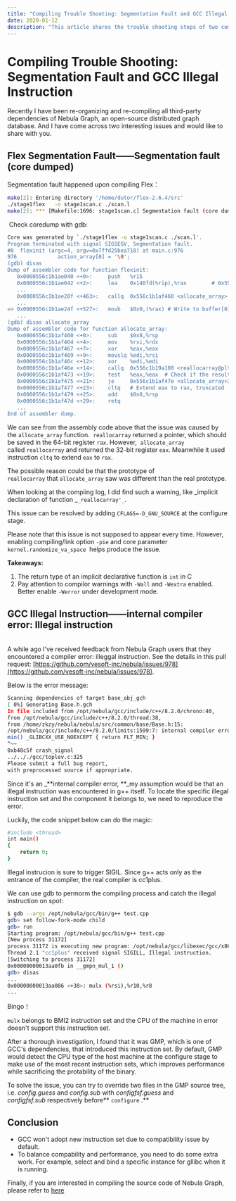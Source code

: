 ```yaml
---
title: "Compiling Trouble Shooting: Segmentation Fault and GCC Illegal Instruction"
date: 2020-01-12
description: "This article shares the trouble shooting steps of two compiling errors: Segmentation fault and illegal instruction."
---
```


# Compiling Trouble Shooting: Segmentation Fault and GCC Illegal Instruction

Recently I have been re-organizing and re-compiling all third-party dependencies of Nebula Graph, an open-source distributed graph database. And I have come across two interesting issues and would like to share with you.

## Flex Segmentation Fault——Segmentation fault (core dumped)
Segmentation fault happened upon compiling Flex：

```bash
make[2]: Entering directory '/home/dutor/flex-2.6.4/src'
./stage1flex   -o stage1scan.c ./scan.l
make[2]: *** [Makefile:1696: stage1scan.c] Segmentation fault (core dumped)
```

 Check coredump with gdb:

```bash
Core was generated by `./stage1flex -o stage1scan.c ./scan.l'.
Program terminated with signal SIGSEGV, Segmentation fault.
#0  flexinit (argc=4, argv=0x7ffd25bea718) at main.c:976
976             action_array[0] = '\0';
(gdb) disas
Dump of assembler code for function flexinit:
   0x0000556c1b1ae040 <+0>:     push   %r15
   0x0000556c1b1ae042 <+2>:     lea    0x140fd(%rip),%rax        # 0x556c1b1c2146
   ...
   0x0000556c1b1ae20f <+463>:   callq  0x556c1b1af460 <allocate_array> # Allocate buffer
   ...
=> 0x0000556c1b1ae24f <+527>:   movb   $0x0,(%rax) # Write to buffer[0], failed due to illegal address
   ...
(gdb) disas allocate_array
Dump of assembler code for function allocate_array:
   0x0000556c1b1af460 <+0>:     sub    $0x8,%rsp
   0x0000556c1b1af464 <+4>:     mov    %rsi,%rdx
   0x0000556c1b1af467 <+7>:     xor    %eax,%eax
   0x0000556c1b1af469 <+9>:     movslq %edi,%rsi
   0x0000556c1b1af46c <+12>:    xor    %edi,%edi
   0x0000556c1b1af46e <+14>:    callq  0x556c1b19a100 <reallocarray@plt> # Allocate buffer
   0x0000556c1b1af473 <+19>:    test   %eax,%eax  # Check if the result pointer is NULL
   0x0000556c1b1af475 <+21>:    je     0x556c1b1af47e <allocate_array+30># Jump to error handler if NULL 
   0x0000556c1b1af477 <+23>:    cltq   # Extend eax to rax, truncated
   0x0000556c1b1af479 <+25>:    add    $0x8,%rsp
   0x0000556c1b1af47d <+29>:    retq
   ...
End of assembler dump.
```

We can see from the assembly code above that the issue was caused by the `allocate_array` function.  `reallocarray` returned a pointer, which should be saved in the 64-bit register `rax`. However,  `allocate_array` called `reallocarray` and returned the 32-bit register `eax`. Meanwhile it used instruction `cltq`  to extend `eax` to `rax`.

The  possible reason could be that the prototype of `reallocarray` that `allocate_array` saw was different than the real prototype.

When looking at the compiing log, I did find such a warning, like _implicit declaration of function _`_reallocarray'_`.

This issue can be resolved by adding `CFLAGS=-D_GNU_SOURCE` at the configure stage.

Please note that this issue is not supposed to appear every time. However, enabling compiling/link option `-pie` and core parameter `kernel.randomize_va_space`  helps produce the issue.

**Takeaways:**

1. The return  type of an implicit declarative function is `int` in C
1. Pay attention to compilor warnings with `-Wall` and `-Wextra` enabled. Better enable `-Werror` under development mode.

## GCC Illegal Instruction——internal compiler error: Illegal instruction
<br />A while ago I've received feedback from Nebula Graph users that they encountered a compiler error: illeggal instruction. See the details in this pull request: [https://github.com/vesoft-inc/nebula/issues/978](https://github.com/vesoft-inc/nebula/issues/978).

Below is the error message:

```bash
Scanning dependencies of target base_obj_gch
[ 0%] Generating Base.h.gch
In file included from /opt/nebula/gcc/include/c++/8.2.0/chrono:40,
from /opt/nebula/gcc/include/c++/8.2.0/thread:38,
from /home/zkzy/nebula/nebula/src/common/base/Base.h:15:
/opt/nebula/gcc/include/c++/8.2.0/limits:1599:7: internal compiler error: Illegal instruction
min() _GLIBCXX_USE_NOEXCEPT { return FLT_MIN; }
^~~
0xb48c5f crash_signal
../.././gcc/toplev.c:325
Please submit a full bug report,
with preprocessed source if appropriate.
```

Since it's an _**internal compiler error, **_my assumption would be that an illegal instruction was encountered in g++ itself. To locate the specific illegal instruction set and the component it belongs to, we need to reproduce the error. 

Luckily, the code snippet below can do the magic:

```bash
#include <thread>
int main() 
{
    return 0;
}
```

Illegal instrucion is sure to trigger  SIGIL. Since g++ acts only as the entrance of the compiler, the real compiler is  cc1plus. 

We can use gdb to permorm the compiling process and catch the illegal instruction on spot:

```bash
$ gdb --args /opt/nebula/gcc/bin/g++ test.cpp
gdb> set follow-fork-mode child
gdb> run
Starting program: /opt/nebula/gcc/bin/g++ test.cpp
[New process 31172]
process 31172 is executing new program: /opt/nebula/gcc/libexec/gcc/x86_64-pc-linux-gnu/8.2.0/cc1plus
Thread 2.1 "cc1plus" received signal SIGILL, Illegal instruction.
[Switching to process 31172]
0x00000000013aa0fb in __gmpn_mul_1 ()
gdb> disas
...
0x00000000013aa086 <+38>: mulx (%rsi),%r10,%r8
...
```

Bingo！

`mulx` belongs to  BMI2 instruction set and the CPU of the machine in error doesn't support this instruction set.

After a thorough investigation, I found that it was GMP, which is one of GCC's dependencies, that introduced this instruction set. By default, GMP would detect the CPU type of the host machine at the configure stage to make use of the most recent instruction sets, which improves performance while sacrificing the protability of the binary. 

To solve the issue, you can try to override two files in the GMP source tree, i.e. _config.guess_ and _config.sub_ with _configfsf.guess_ and _configfsf.sub_ respectively before** `configure` .**

## Conclusion

- GCC won't adopt new instruction set due to compatibility issue by default.
- To balance compability and performance, you need to do some extra work. For example, select and bind a specific instance for gllibc when it is running.

Finally, if you are interested in compiling the source code of Nebula Graph, please refer to [here]([https://github.com/vesoft-inc/nebula/blob/master/docs/manual-EN/3.build-develop-and-administration/1.build/1.build-source-code.md](https://github.com/vesoft-inc/nebula/blob/master/docs/manual-EN/3.build-develop-and-administration/1.build/1.build-source-code.md))
